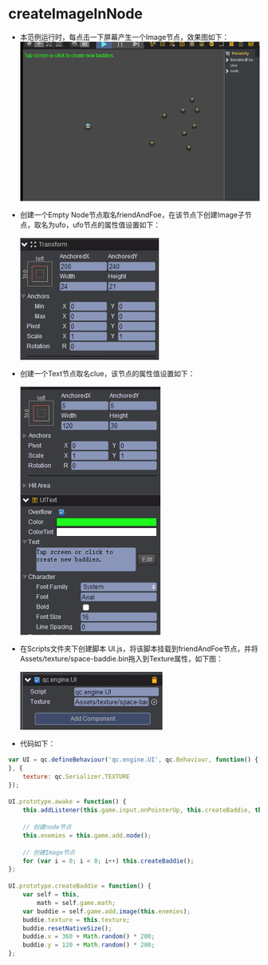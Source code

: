 # createImageInNode  

* 本范例运行时，每点击一下屏幕产生一个Image节点，效果图如下：<br>
![](images/show.gif)    

* 创建一个Empty Node节点取名friendAndFoe，在该节点下创建Image子节点，取名为ufo，ufo节点的属性值设置如下：<br>      
![](images/ufo.png)      

* 创建一个Text节点取名clue，该节点的属性值设置如下：<br>     
![](images/text.png)     

* 在Scripts文件夹下创建脚本 UI.js，将该脚本挂载到friendAndFoe节点，并将Assets/texture/space-baddie.bin拖入到Texture属性，如下图：<br>     
![](images/script.png)   

* 代码如下：<br>   

```javascript    
var UI = qc.defineBehaviour('qc.engine.UI', qc.Behaviour, function() {
}, {
    texture: qc.Serializer.TEXTURE
});

UI.prototype.awake = function() {
    this.addListener(this.game.input.onPointerUp, this.createBaddie, this);
    
    // 创建node节点
    this.enemies = this.game.add.node();
    
    // 创建Image节点
    for (var i = 0; i < 8; i++) this.createBaddie();
};

UI.prototype.createBaddie = function() {
    var self = this,
        math = self.game.math;
    var buddie = self.game.add.image(this.enemies);
    buddie.texture = this.texture;
    buddie.resetNativeSize();
    buddie.x = 360 + Math.random() * 200;
    buddie.y = 120 + Math.random() * 200;
};    
```

